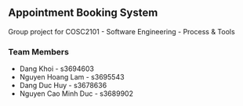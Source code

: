 ## Appointment Booking System
Group project for COSC2101 - Software Engineering - Process & Tools

### Team Members
 - Dang Khoi - s3694603
 - Nguyen Hoang Lam - s3695543
 - Dang Duc Huy - s3678636
 - Nguyen Cao Minh Duc - s3689902